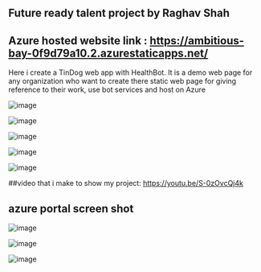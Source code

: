 ## Future ready talent project by Raghav Shah
## Azure hosted website link  : https://ambitious-bay-0f9d79a10.2.azurestaticapps.net/

Here i create a TinDog web app with HealthBot. It is a demo web page for any organization who want to create there static web page for giving reference to their work, use bot services and  host on Azure

![image](https://user-images.githubusercontent.com/83526473/214583881-66b1345f-879c-4018-a160-bc2f3fe2949d.png)


![image](https://user-images.githubusercontent.com/83526473/214584087-ac3e3657-4f19-4ad0-9d14-6bd7ec0ba308.png)


![image](https://user-images.githubusercontent.com/83526473/214584117-2909347a-7fa7-4e2c-993a-860c3dce32ea.png)


![image](https://user-images.githubusercontent.com/83526473/214584159-5cc811c1-6034-4d1c-b39e-e9ef1dfa600b.png)


![image](https://user-images.githubusercontent.com/83526473/214584000-c9a5f496-5fe3-4a69-8f3c-7697a4b7849f.png)



##video that i make to show my project:
https://youtu.be/S-0zOvcQj4k

## azure portal screen shot

![image](https://user-images.githubusercontent.com/83526473/214584327-308262d4-6b89-4dcb-8ef1-f155ce764fcd.png)


![image](https://user-images.githubusercontent.com/83526473/214584390-cfec08a4-aea2-450b-abf9-b2143b14b406.png)


![image](https://user-images.githubusercontent.com/83526473/214584499-4513650a-bdd5-4cb7-bc24-6c463f854c7f.png)

